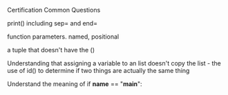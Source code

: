 Certification Common Questions

print()  including sep= and end=

function parameters. named, positional

a tuple that doesn't have the ()

Understanding that assigning a variable to an list doesn't copy the list - the use of id() to determine if two things are actually the same thing

Understand the meaning of 
    if __name__ == "__main__":